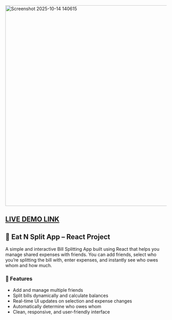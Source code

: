 <img width="1101" height="626" alt="Screenshot 2025-10-14 140615" src="https://github.com/user-attachments/assets/3184d6cc-87c7-4822-81d6-7d2b655917b2" />

## [LIVE DEMO LINK](https://anmolkhurana5205.github.io/eat-n-split-v1/)

## 💸 Eat N Split App – React Project
A simple and interactive Bill Splitting App built using React that helps you manage shared expenses with friends. You can add friends, select who you’re splitting the bill with, enter expenses, and instantly see who owes whom and how much.

### 🚀 Features
- Add and manage multiple friends
- Split bills dynamically and calculate balances
- Real-time UI updates on selection and expense changes
- Automatically determine who owes whom
- Clean, responsive, and user-friendly interface
